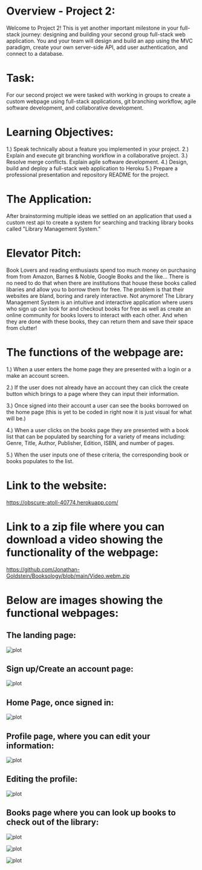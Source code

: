 # Overview - Project 2:
Welcome to Project 2! This is yet another important milestone in your full-stack journey: designing and building your second group full-stack web application. You and your team will design and build an app using the MVC paradigm, create your own server-side API, add user authentication, and connect to a database.

# Task:

For our second project we were tasked with working in groups to create a custom webpage using full-stack applications, git branching workflow, agile software development, and collaborative development.

# Learning Objectives:

1.) Speak technically about a feature you implemented in your project.
2.) Explain and execute git branching workflow in a collaborative project. 
3.) Resolve merge conflicts. Explain agile software development. 
4.) Design, build and deploy a full-stack web application to Heroku
5.) Prepare a professional presentation and repository README for the project.

# The Application:

After brainstorming multiple ideas we settled on an application that used a custom rest api to create a system for searching and tracking library books called "Library Management System." 

# Elevator Pitch:
Book Lovers and reading enthusiasts spend too much money on purchasing from from Amazon, Barnes & Noble, Google Books and the like...  There is no need to do that when there are institutions that house these books called libaries and allow you to borrow them for free.  The problem is that their websites are bland, boring and rarely interactive.  Not anymore!  The Library Management System is an intuitive and interactive application where users who sign up can look for and checkout books for free as well as create an online community for books lovers to interact with each other.  And when they are done with these books, they can return them and save their space from clutter!


# The functions of the webpage are:

1.) When a user enters the home page they are presented with a login or a make an account screen.

2.) If the user does not already have an account they can click the create button which brings to a page where they can input their information.

3.) Once signed into their account a user can see the books borrowed on the home page (this is yet to be coded in right now it is just visual for what will be.)

4.) When a user clicks on the books page they are presented with a book list that can be populated by searching for a variety of means including: Genre, Title, Author, Publisher, Edition, ISBN, and number of pages.

5.) When the user inputs one of these criteria, the corresponding book or books populates to the list.

# Link to the website:
https://obscure-atoll-40774.herokuapp.com/

# Link to a zip file where you can download a video showing the functionality of the webpage:
https://github.com/Jonathan-Goldstein/Booksology/blob/main/Video.webm.zip

# Below are images showing the functional webpages:

## The landing page:

![plot](/images/Image12.jpeg)

## Sign up/Create an account page:

![plot](/images/Image2.jpeg)

## Home Page, once signed in:

![plot](/images/Image3.jpeg)

## Profile page, where you can edit your information:

![plot](/images/Image4.jpeg)

## Editing the profile:

![plot](/images/Image5.jpeg)

## Books page where you can look up books to check out of the library:

![plot](/images/Image6.jpeg)


![plot](/images/Image7.jpeg)


![plot](/images/Image8.jpeg)



